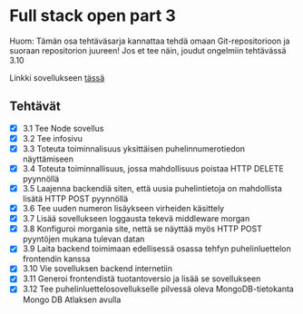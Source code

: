 # Full stack open part 3

Huom: Tämän osa tehtäväsarja kannattaa tehdä omaan Git-repositorioon ja suoraan repositorion juureen! Jos et tee näin, joudut ongelmiin tehtävässä 3.10

Linkki sovellukseen [tässä](https://phonebook-fsopen.onrender.com)

## Tehtävät

- [x] 3.1 Tee Node sovellus
- [x] 3.2 Tee infosivu
- [x] 3.3 Toteuta toiminnalisuus yksittäisen puhelinnumerotiedon näyttämiseen
- [x] 3.4 Toteuta toiminnallisuus, jossa mahdollisuus poistaa HTTP DELETE pyynnöllä
- [x] 3.5 Laajenna backendiä siten, että uusia puhelintietoja on mahdollista lisätä HTTP POST pyynnöllä
- [x] 3.6 Tee uuden numeron lisäykseen virheiden käsittely
- [x] 3.7 Lisää sovellukseen loggausta tekevä middleware morgan
- [x] 3.8 Konfiguroi morgania site, nettä se näyttää myös HTTP POST pyyntöjen mukana tulevan datan
- [x] 3.9 Laita backend toimimaan edellisessä osassa tehfyn puhelinluettelon frontendin kanssa
- [x] 3.10 Vie sovelluksen backend internetiin
- [x] 3.11 Generoi frontendistä tuotantoversio ja lisää se sovellukseen
- [x] 3.12 Tee puhelinluettelosovellukselle pilvessä oleva MongoDB-tietokanta Mongo DB Atlaksen avulla
